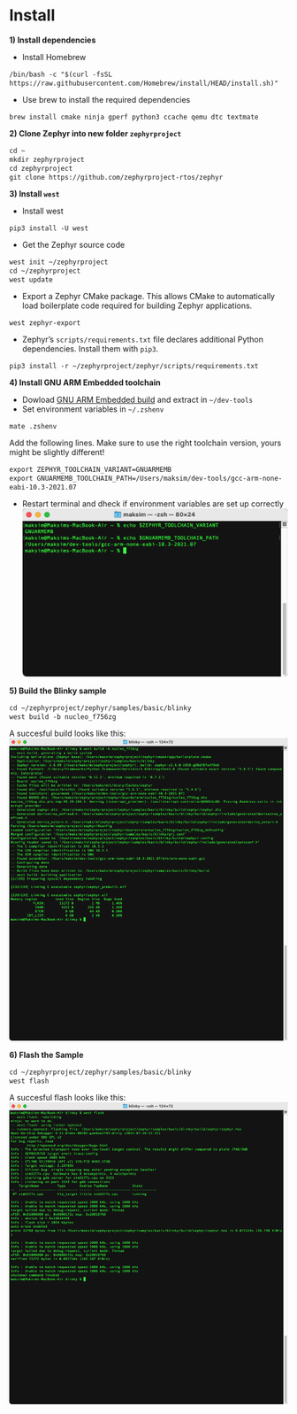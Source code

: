 # Install
**1) Install dependencies**
- Install Homebrew
```
/bin/bash -c "$(curl -fsSL https://raw.githubusercontent.com/Homebrew/install/HEAD/install.sh)"
```

- Use brew to install the required dependencies

```
brew install cmake ninja gperf python3 ccache qemu dtc textmate    
```

**2) Clone Zephyr into new folder `zephyrproject`**
```
cd ~
mkdir zephyrproject
cd zephyrproject
git clone https://github.com/zephyrproject-rtos/zephyr
```

**3) Install `west`**
- Install west

```
pip3 install -U west
```

- Get the Zephyr source code
```
west init ~/zephyrproject
cd ~/zephyrproject
west update
```

- Export a Zephyr CMake package. This allows CMake to automatically load boilerplate code required for building Zephyr applications.
```
west zephyr-export
```

- Zephyr’s `scripts/requirements.txt` file declares additional Python dependencies. Install them with `pip3`.
```
pip3 install -r ~/zephyrproject/zephyr/scripts/requirements.txt
```

**4) Install GNU ARM Embedded toolchain**
- Dowload [GNU ARM Embedded build](https://developer.arm.com/tools-and-software/open-source-software/developer-tools/gnu-toolchain/gnu-rm/downloads) and extract in `~/dev-tools`
- Set environment variables in `~/.zshenv`
```
mate .zshenv
```
Add the following lines. Make sure to use the right toolchain version, yours might be slightly different!
```
export ZEPHYR_TOOLCHAIN_VARIANT=GNUARMEMB
export GNUARMEMB_TOOLCHAIN_PATH=/Users/maksim/dev-tools/gcc-arm-none-eabi-10.3-2021.07
```
- Restart terminal and dheck if environment variables are set up correctly
![env_var_check](/images/zephyr-setup/env_var_check.png)

**5) Build the Blinky sample**
```
cd ~/zephyrproject/zephyr/samples/basic/blinky
west build -b nucleo_f756zg
```
A succesful build looks like this:
![succes_build](/images/zephyr-setup/succes_build.png)

**6) Flash the Sample**
```
cd ~/zephyrproject/zephyr/samples/basic/blinky
west flash
```
A succesful flash looks like this:
![succes_flash](/images/zephyr-setup/succes_flash.png)